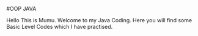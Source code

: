 #OOP JAVA

Hello This is Mumu.
Welcome to my Java Coding.
Here you will find some Basic Level Codes which I have practised.

